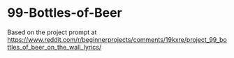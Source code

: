 # 99-Bottles-of-Beer
Based on the project prompt at https://www.reddit.com/r/beginnerprojects/comments/19kxre/project_99_bottles_of_beer_on_the_wall_lyrics/
